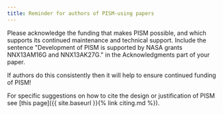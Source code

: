```yaml
---
title: Reminder for authors of PISM-using papers
---
```


Please acknowledge the funding that makes PISM possible, and which
supports its continued maintenance and technical support. Include the
sentence "Development of PISM is supported by NASA grants NNX13AM16G
and NNX13AK27G." in the Acknowledgments part of your paper.

If authors do this consistently then it will help to ensure continued
funding of PISM!

For specific suggestions on how to cite the design or justification of
PISM see [this page]({{ site.baseurl }}{% link citing.md %}).
